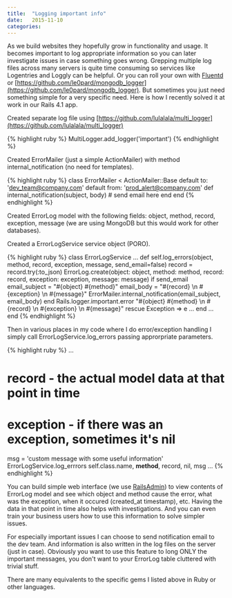 ```yaml
---
title:  "Logging important info"
date:   2015-11-10
categories:
---
```


As we build websites they hopefully grow in functionality and usage.  It becomes important to log appropriate information so you can later investigate issues in case something goes wrong.  Grepping multiple log files across many servers is quite time consuming so services like Logentries and Loggly can be helpful.  Or you can roll your own with [Fluentd](http://www.fluentd.org/) or [https://github.com/le0pard/mongodb_logger](https://github.com/le0pard/mongodb_logger).  But sometimes you just need something simple for a very specific need.  Here is how I recently solved it at work in our Rails 4.1 app.

Created separate log file using [https://github.com/lulalala/multi_logger](https://github.com/lulalala/multi_logger)

{% highlight ruby %}
MultiLogger.add_logger('important')
{% endhighlight %}

Created ErrorMailer (just a simple ActionMailer) with method internal_notification (no need for templates).

{% highlight ruby %}
class ErrorMailer < ActionMailer::Base
  default to: 'dev_team@company.com'
  default from: 'prod_alert@company.com'
  def internal_notification(subject, body)
    # send email here
  end
end
{% endhighlight %}

Created ErrorLog model with the following fields:  object, method, record, exception, message (we are using MongoDB but this would work for other databases).

Created a ErrorLogService service object (PORO).

{% highlight ruby %}
class ErrorLogService
  ...
  def self.log_errors(object, method, record, exception, message, send_email=false)
    record = record.try(:to_json)
    ErrorLog.create(object: object, method: method, record: record, exception: exception, message: message)
    if send_email
      email_subject = "#{object} #{method}"
      email_body = "#{record} \n #{exception} \n #{message}"
      ErrorMailer.internal_notification(email_subject, email_body)
    end
    Rails.logger.important.error "#{object} #{method} \n #{record} \n #{exception} \n #{message}"
  rescue Exception => e
    ...
  end
  ...
end
{% endhighlight %}

Then in various places in my code where I do error/exception handling I simply call ErrorLogService.log_errors passing approrpriate parameters.

{% highlight ruby %}
...
# record - the actual model data at that point in time
# exception - if there was an exception, sometimes it's nil
msg = 'custom message with some useful information'
ErrorLogService.log_errrors self.class.name, __method__, record, nil, msg
...
{% endhighlight %}

You can build simple web interface (we use [RailsAdmin](https://github.com/sferik/rails_admin)) to view contents of ErrorLog model and see which object and method cause the error, what was the exception, when it occured (created_at timestamp), etc.  Having the data in that point in time also helps with investigations.  And you can even train your business users how to use this information to solve simpler issues.  

For especially important issues I can choose to send notification email to the dev team.  And information is also written in the log files on the server (just in case).  Obviously you want to use this feature to long ONLY the important messages, you don't want to your ErrorLog table cluttered with trivial stuff.  

There are many equivalents to the specific gems I listed above in Ruby or other languages.
